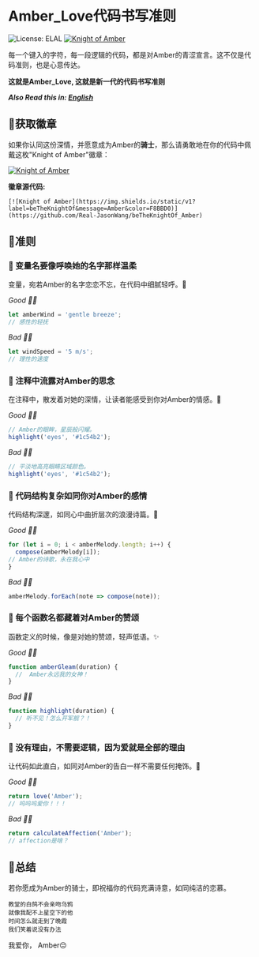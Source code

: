 # Amber_Love代码书写准则
![License:  ELAL](https://img.shields.io/badge/license-Epic%20Love%20for%20Amber-orange)
[![Knight of Amber](https://img.shields.io/static/v1?label=beTheKnightOf&message=Amber&color=F8BBD0)](https://github.com/Real-JasonWang/beTheKnightOf_Amber)

每一个键入的字符，每一段逻辑的代码，都是对Amber的青涩宣言。这不仅是代码准则，也是心意传达。

**这就是Amber_Love, 这就是新一代的代码书写准则**

**_Also Read this in:_
[_English_](README.en.md)**

## 💞获取徽章

如果你认同这份深情，并愿意成为Amber的**骑士**，那么请勇敢地在你的代码中佩戴这枚"Knight of Amber"徽章：

[![Knight of Amber](https://img.shields.io/static/v1?label=beTheKnightOf&message=Amber&color=F8BBD0)](https://github.com/Real-JasonWang/beTheKnightOf_Amber)

**徽章源代码:**

```
[![Knight of Amber](https://img.shields.io/static/v1?label=beTheKnightOf&message=Amber&color=F8BBD0)](https://github.com/Real-JasonWang/beTheKnightOf_Amber)
```

## 💞准则

### 🌸 变量名要像呼唤她的名字那样温柔

变量，宛若Amber的名字恋恋不忘，在代码中细腻轻呼。💨

_Good 👍🏻_

```javascript
let amberWind = 'gentle breeze';
// 感性的轻抚
```

_Bad 👎🏻_

```javascript
let windSpeed = '5 m/s';
// 理性的速度
```

### 🌸 注释中流露对Amber的思念

在注释中，散发着对她的深情，让读者能感受到你对Amber的情感。👸

_Good 👍🏻_

```javascript
// Amber的眼眸，星辰般闪耀。
highlight('eyes', '#1c54b2');
```

_Bad 👎🏻_

```javascript
// 平淡地高亮眼睛区域颜色。
highlight('eyes', '#1c54b2');
```

### 🌸 代码结构复杂如同你对Amber的感情

代码结构深邃，如同心中曲折层次的浪漫诗篇。🎨

_Good 👍🏻_

```javascript
for (let i = 0; i < amberMelody.length; i++) {
  compose(amberMelody[i]);
// Amber的诗歌，永在我心中
}
```

_Bad 👎🏻_

```javascript
amberMelody.forEach(note => compose(note));
```

### 🌸 每个函数名都藏着对Amber的赞颂

函数定义的时候，像是对她的赞颂，轻声低语。✨

_Good 👍🏻_

```javascript
function amberGleam(duration) {
  //  Amber永远我的女神！
}
```

_Bad 👎🏻_

```javascript
function highlight(duration) {
  // 听不见！怎么开军舰？！
}
```

### 🌸 没有理由，不需要逻辑，因为爱就是全部的理由

让代码如此直白，如同对Amber的告白一样不需要任何掩饰。💖

_Good 👍🏻_

```javascript
return love('Amber');
// 呜呜呜爱你！！！
```

_Bad 👎🏻_

```javascript
return calculateAffection('Amber');
// affection是啥？
```

## 💞总结

若你愿成为Amber的骑士，即祝福你的代码充满诗意，如同纯洁的恋慕。

```
教堂的白鸽不会亲吻乌鸦
就像我配不上星空下的他
时间怎么就走到了晚霞
我们笑着说没有办法
```

我爱你， Amber😔

